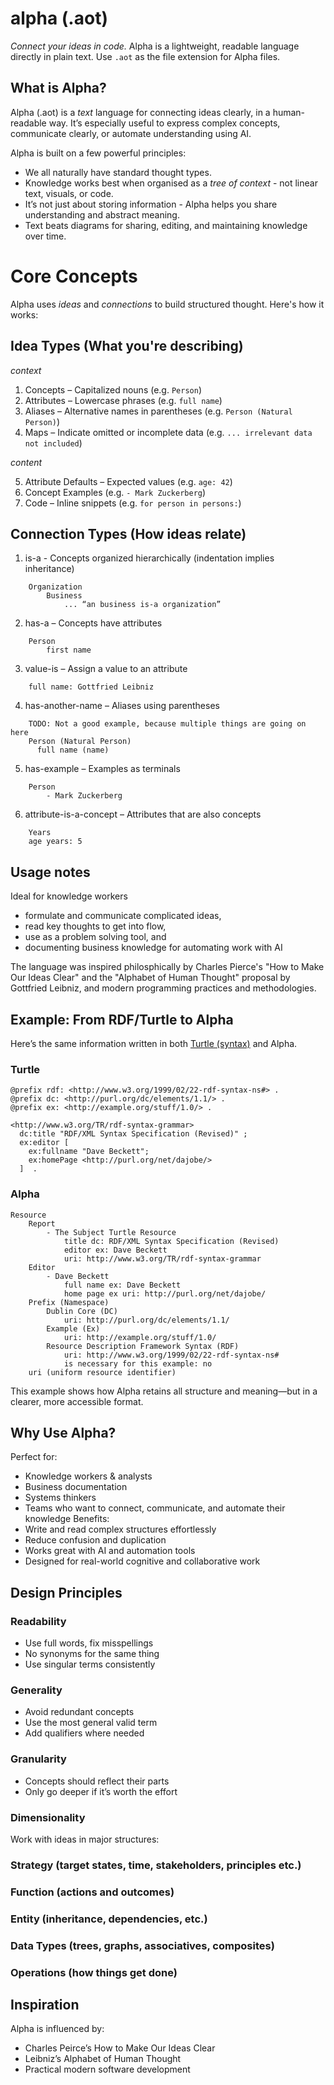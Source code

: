 # alpha (.aot)

*Connect your ideas in code.*
Alpha is a lightweight, readable language directly in plain text. Use `.aot` as the file extension for Alpha files.

## What is Alpha?

Alpha (.aot) is a *text* language for connecting ideas clearly, in a human-readable way. It’s especially useful to express complex concepts, communicate clearly, or automate understanding using AI.

Alpha is built on a few powerful principles:
- We all naturally have standard thought types.
- Knowledge works best when organised as a *tree of context* - not linear text, visuals, or code.
- It’s not just about storing information - Alpha helps you share understanding and abstract meaning.
- Text beats diagrams for sharing, editing, and maintaining knowledge over time.

# Core Concepts

Alpha uses *ideas* and *connections* to build structured thought. Here's how it works:

## Idea Types (What you're describing)

*context*

1. Concepts – Capitalized nouns (e.g. `Person`)
2. Attributes – Lowercase phrases (e.g. `full name`)
3. Aliases – Alternative names in parentheses (e.g. `Person (Natural Person)`)
4. Maps – Indicate omitted or incomplete data (e.g. `... irrelevant data not included`)

*content*

5. Attribute Defaults – Expected values (e.g. `age: 42`)
6. Concept Examples (e.g. `- Mark Zuckerberg`)
7. Code – Inline snippets (e.g. `for person in persons:`)

## Connection Types (How ideas relate)

1. is-a - Concepts organized hierarchically (indentation implies inheritance)

```
    Organization
        Business
            ... “an business is-a organization”
```

2. has-a – Concepts have attributes

```
    Person
        first name
```
3. value-is – Assign a value to an attribute

```
    full name: Gottfried Leibniz
```
4. has-another-name – Aliases using parentheses

```
    TODO: Not a good example, because multiple things are going on here
    Person (Natural Person)
      full name (name)
```
5. has-example – Examples as terminals

```
    Person
        - Mark Zuckerberg
```
6. attribute-is-a-concept – Attributes that are also concepts

```
    Years
    age years: 5
```
## Usage notes

Ideal for knowledge workers
- formulate and communicate complicated ideas,
- read key thoughts to get into flow,
- use as a problem solving tool, and 
- documenting business knowledge for automating work with AI

The language was inspired philosphically by Charles Pierce's "How to Make Our Ideas Clear" and the "Alphabet of Human Thought" proposal by Gottfried Leibniz, and modern programming practices and methodologies.

## Example: From RDF/Turtle to Alpha

Here’s the same information written in both  [Turtle (syntax)](https://en.wikipedia.org/wiki/Turtle_(syntax)) and Alpha.

### Turtle

```
@prefix rdf: <http://www.w3.org/1999/02/22-rdf-syntax-ns#> .
@prefix dc: <http://purl.org/dc/elements/1.1/> .
@prefix ex: <http://example.org/stuff/1.0/> .

<http://www.w3.org/TR/rdf-syntax-grammar>
  dc:title "RDF/XML Syntax Specification (Revised)" ;
  ex:editor [
    ex:fullname "Dave Beckett";
    ex:homePage <http://purl.org/net/dajobe/>
  ]  .
```
### Alpha


```
Resource
    Report
        - The Subject Turtle Resource
            title dc: RDF/XML Syntax Specification (Revised)
            editor ex: Dave Beckett
            uri: http://www.w3.org/TR/rdf-syntax-grammar
    Editor
        - Dave Beckett
            full name ex: Dave Beckett
            home page ex uri: http://purl.org/net/dajobe/
    Prefix (Namespace)
        Dublin Core (DC)
            uri: http://purl.org/dc/elements/1.1/
        Example (Ex)
            uri: http://example.org/stuff/1.0/
        Resource Description Framework Syntax (RDF)
            uri: http://www.w3.org/1999/02/22-rdf-syntax-ns#
            is necessary for this example: no
    uri (uniform resource identifier)
```

This example shows how Alpha retains all structure and meaning—but in a clearer, more accessible format.

## Why Use Alpha?
Perfect for:
- Knowledge workers & analysts
- Business documentation
- Systems thinkers
- Teams who want to connect, communicate, and automate their knowledge
Benefits:
- Write and read complex structures effortlessly
- Reduce confusion and duplication
- Works great with AI and automation tools
- Designed for real-world cognitive and collaborative work

## Design Principles

### Readability
- Use full words, fix misspellings
- No synonyms for the same thing
- Use singular terms consistently

### Generality
- Avoid redundant concepts
- Use the most general valid term
- Add qualifiers where needed

### Granularity
- Concepts should reflect their parts
- Only go deeper if it’s worth the effort

### Dimensionality
Work with ideas in major structures:
### Strategy (target states, time, stakeholders, principles etc.)
### Function (actions and outcomes)
### Entity (inheritance, dependencies, etc.)
### Data Types (trees, graphs, associatives, composites)
### Operations (how things get done)

## Inspiration
Alpha is influenced by:
- Charles Peirce’s How to Make Our Ideas Clear
- Leibniz’s Alphabet of Human Thought
- Practical modern software development
    

